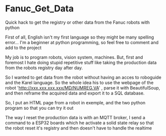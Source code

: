 # Fanuc_Get_Data
Quick hack to get the registry or other data from the Fanuc robots with python

  First of all, English isn't my first language so they might be many spelling error... 
  I'm a beginner at python programming, so feel free to comment and add to the project
  
  My job is to program robots, vision system, machines.
  But, first and foremost I hate doing stupid repetitive stuff like taking the production data from the robots registry day after day.

  So I wanted to get data from the robot without having an acces to roboguide and the Karel language.
  So the whole idea his to use the webpage of the robot 'http://xxx.xxx.xxx.xxx/MD/NUMREG.VA' , parse it with BeautifulSoup, and then reframe the acquired data and   export it to a SQL database.
  
  So, I put an HTML page from a robot in exemple, and the two python program so that you can try it out
   
  The way I reset the production data is with an MQTT broker, I send a command to a ESP32 boards which he activate a solid state relay so that the robot reset it's 
  registry and then doesn't have to handle the realtime

